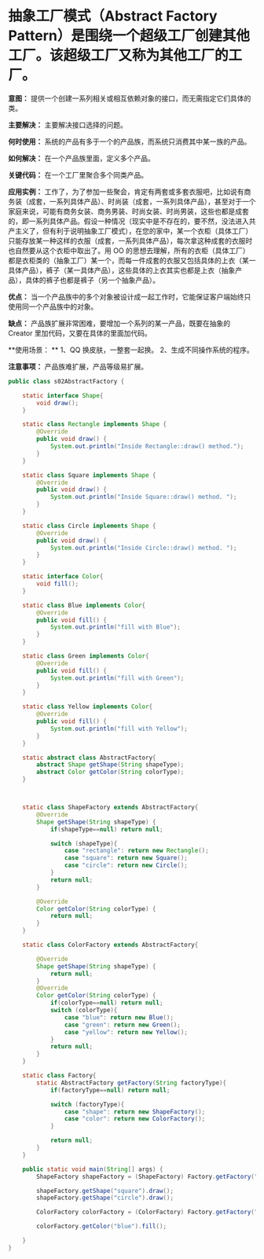 # 抽象工厂模式（Abstract Factory Pattern）是围绕一个超级工厂创建其他工厂。该超级工厂又称为其他工厂的工厂。

**意图：** 提供一个创建一系列相关或相互依赖对象的接口，而无需指定它们具体的类。  

**主要解决：** 主要解决接口选择的问题。  

**何时使用：** 系统的产品有多于一个的产品族，而系统只消费其中某一族的产品。  

**如何解决：** 在一个产品族里面，定义多个产品。  

**关键代码：** 在一个工厂里聚合多个同类产品。  

**应用实例：** 工作了，为了参加一些聚会，肯定有两套或多套衣服吧，比如说有商务装（成套，一系列具体产品）、时尚装（成套，一系列具体产品），甚至对于一个家庭来说，可能有商务女装、商务男装、时尚女装、时尚男装，这些也都是成套的，即一系列具体产品。假设一种情况（现实中是不存在的，要不然，没法进入共产主义了，但有利于说明抽象工厂模式），在您的家中，某一个衣柜（具体工厂）只能存放某一种这样的衣服（成套，一系列具体产品），每次拿这种成套的衣服时也自然要从这个衣柜中取出了。用 OO 的思想去理解，所有的衣柜（具体工厂）都是衣柜类的（抽象工厂）某一个，而每一件成套的衣服又包括具体的上衣（某一具体产品），裤子（某一具体产品），这些具体的上衣其实也都是上衣（抽象产品），具体的裤子也都是裤子（另一个抽象产品）。  

**优点：** 当一个产品族中的多个对象被设计成一起工作时，它能保证客户端始终只使用同一个产品族中的对象。  

**缺点：** 产品族扩展非常困难，要增加一个系列的某一产品，既要在抽象的 Creator 里加代码，又要在具体的里面加代码。  

**使用场景： ** 1、QQ 换皮肤，一整套一起换。 2、生成不同操作系统的程序。  

**注意事项：** 产品族难扩展，产品等级易扩展。  


```java
public class s02AbstractFactory {

    static interface Shape{
        void draw();
    }

    static class Rectangle implements Shape {
        @Override
        public void draw() {
            System.out.println("Inside Rectangle::draw() method.");
        }
    }

    static class Square implements Shape {
        @Override
        public void draw() {
            System.out.println("Inside Square::draw() method. ");
        }
    }

    static class Circle implements Shape {
        @Override
        public void draw() {
            System.out.println("Inside Circle::draw() method. ");
        }
    }

    static interface Color{
        void fill();
    }

    static class Blue implements Color{
        @Override
        public void fill() {
            System.out.println("fill with Blue");
        }
    }

    static class Green implements Color{
        @Override
        public void fill() {
            System.out.println("fill with Green");
        }
    }

    static class Yellow implements Color{
        @Override
        public void fill() {
            System.out.println("fill with Yellow");
        }
    }

    static abstract class AbstractFactory{
        abstract Shape getShape(String shapeType);
        abstract Color getColor(String colorType);
    }



    static class ShapeFactory extends AbstractFactory{
        @Override
        Shape getShape(String shapeType) {
            if(shapeType==null) return null;

            switch (shapeType){
                case "rectangle": return new Rectangle();
                case "square": return new Square();
                case "circle": return new Circle();
            }
            return null;
        }

        @Override
        Color getColor(String colorType) {
            return null;
        }
    }

    static class ColorFactory extends AbstractFactory{

        @Override
        Shape getShape(String shapeType) {
            return null;
        }
        @Override
        Color getColor(String colorType) {
            if(colorType==null) return null;
            switch (colorType){
                case "blue": return new Blue();
                case "green": return new Green();
                case "yellow": return new Yellow();
            }
            return null;
        }
    }

    static class Factory{
        static AbstractFactory getFactory(String factoryType){
            if(factoryType==null) return null;

            switch (factoryType){
                case "shape": return new ShapeFactory();
                case "color": return new ColorFactory();
            }

            return null;
        }
    }

    public static void main(String[] args) {
        ShapeFactory shapeFactory = (ShapeFactory) Factory.getFactory("shape");

        shapeFactory.getShape("square").draw();
        shapeFactory.getShape("circle").draw();

        ColorFactory colorFactory = (ColorFactory) Factory.getFactory("color");

        colorFactory.getColor("blue").fill();

    }
}
```
